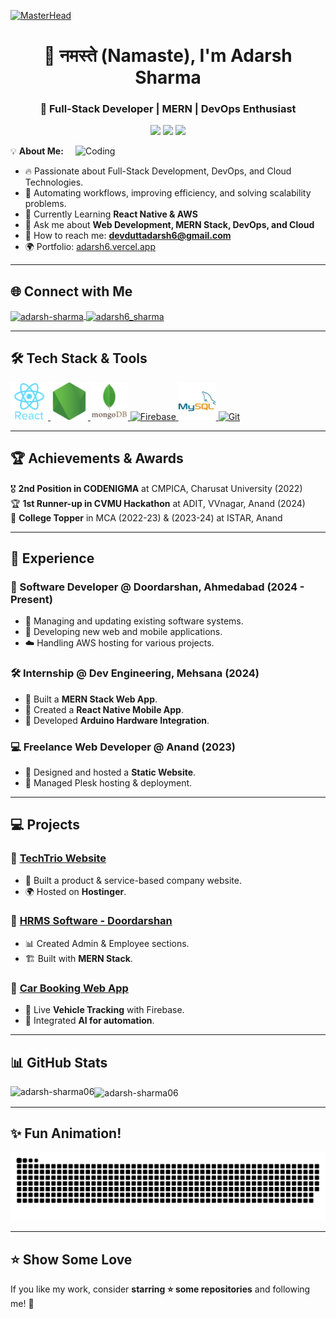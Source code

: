 [![MasterHead](https://raw.githubusercontent.com/halfrost/halfrost/master/icons/header_.png)](https://adarsh6.vercel.app)

<h1 align="center"> 🙏 नमस्ते (Namaste), I'm Adarsh Sharma</h1>
<h3 align="center"> 🚀 Full-Stack Developer | MERN | DevOps Enthusiast </h3>

<p align="center">
  <img src="https://img.shields.io/badge/age-23-blue" />
  <img src="https://img.shields.io/badge/focus-FullStack-brightgreen" />
  <img src="https://img.shields.io/badge/living-Mehsana-3c9" />
</p>

<img align="right" alt="Coding" width="400" src="https://raw.githubusercontent.com/abhisheknaiidu/abhisheknaiidu/master/code.gif">

💡 **About Me:**  
- 🔥 Passionate about Full-Stack Development, DevOps, and Cloud Technologies.  
- 🔄 Automating workflows, improving efficiency, and solving scalability problems.  
- 🌱 Currently Learning **React Native & AWS**  
- 💬 Ask me about **Web Development, MERN Stack, DevOps, and Cloud**  
- 📧 How to reach me: **[devduttadarsh6@gmail.com](mailto:devduttadarsh6@gmail.com)**  
- 🌍 Portfolio: [adarsh6.vercel.app](https://adarsh6.vercel.app/)  

---

## 🌐 **Connect with Me**  
<p align="left">
<a href="https://www.linkedin.com/in/adarsh-sharma06/" target="_blank">
  <img align="center" src="https://raw.githubusercontent.com/rahuldkjain/github-profile-readme-generator/master/src/images/icons/Social/linked-in-alt.svg" alt="adarsh-sharma" height="30" width="60" />
</a>
<a href="https://instagram.com/adarsh6_sharma" target="_blank">
  <img align="center" src="https://raw.githubusercontent.com/rahuldkjain/github-profile-readme-generator/master/src/images/icons/Social/instagram.svg" alt="adarsh6_sharma" height="30" width="60" />
</a>
</p>

---

## 🛠️ **Tech Stack & Tools**
  
<p align="left"> 
  <a href="https://reactjs.org/" target="_blank">
    <img src="https://raw.githubusercontent.com/devicons/devicon/master/icons/react/react-original-wordmark.svg" alt="ReactJS" width="60" height="60" />
  </a>
  <a href="https://nodejs.org/" target="_blank">
    <img src="https://raw.githubusercontent.com/devicons/devicon/master/icons/nodejs/nodejs-original.svg" alt="NodeJS" width="60" height="60" />
  </a>
  <a href="https://www.mongodb.com/" target="_blank">
    <img src="https://raw.githubusercontent.com/devicons/devicon/master/icons/mongodb/mongodb-original-wordmark.svg" alt="MongoDB" width="60" height="60" />
  </a>
  <a href="https://firebase.google.com/" target="_blank">
    <img src="https://www.vectorlogo.zone/logos/firebase/firebase-icon.svg" alt="Firebase" width="60" height="60" />
  </a>
  <a href="https://www.mysql.com/" target="_blank">
    <img src="https://raw.githubusercontent.com/devicons/devicon/master/icons/mysql/mysql-original-wordmark.svg" alt="MySQL" width="60" height="60" />
  </a>
  <a href="https://git-scm.com/" target="_blank">
    <img src="https://www.vectorlogo.zone/logos/git-scm/git-scm-icon.svg" alt="Git" width="60" height="60" />
  </a>
</p>

---

## 🏆 **Achievements & Awards**
🎖 **2nd Position in CODENIGMA** at CMPICA, Charusat University (2022)  
🏆 **1st Runner-up in CVMU Hackathon** at ADIT, VVnagar, Anand (2024)  
🥇 **College Topper** in MCA (2022-23) & (2023-24) at ISTAR, Anand  

---

## 📜 **Experience**  

### **🚀 Software Developer @ Doordarshan, Ahmedabad (2024 - Present)**
- 🔧 Managing and updating existing software systems.  
- 📱 Developing new web and mobile applications.  
- ☁️ Handling AWS hosting for various projects.  

### **🛠️ Internship @ Dev Engineering, Mehsana (2024)**
- 🚀 Built a **MERN Stack Web App**.  
- 📱 Created a **React Native Mobile App**.  
- 🔌 Developed **Arduino Hardware Integration**.  

### **💻 Freelance Web Developer @ Anand (2023)**
- 🎨 Designed and hosted a **Static Website**.  
- 🚀 Managed Plesk hosting & deployment.  

---

## 💻 **Projects**  

### 🚀 **[TechTrio Website](https://techtrio.net/)**  
- 🔨 Built a product & service-based company website.  
- 🌍 Hosted on **Hostinger**.  

### 🏢 **[HRMS Software - Doordarshan](https://hrms.ddnewsgujarati.com/)**  
- 📊 Created Admin & Employee sections.  
- 🏗️ Built with **MERN Stack**.  

### 🚗 **[Car Booking Web App](https://doordarshan.vercel.app/)**  
- 📍 Live **Vehicle Tracking** with Firebase.  
- 🚀 Integrated **AI for automation**.  

---

## 📊 **GitHub Stats**
<p>
  <img align="left" src="https://github-readme-stats.vercel.app/api/top-langs?username=adarsh-sharma06&show_icons=true&locale=en&layout=compact" alt="adarsh-sharma06" />
</p>

<p>
  <img align="center" src="https://github-readme-stats.vercel.app/api?username=adarsh-sharma06&show_icons=true&locale=en" alt="adarsh-sharma06" />
</p>

---

## ✨ **Fun Animation!**
![Snake animation](https://raw.githubusercontent.com/platane/platane/output/github-contribution-grid-snake-dark.svg#gh-dark-mode-only)

---

## ⭐ **Show Some Love**
If you like my work, consider **starring ⭐ some repositories** and following me! 🚀  

